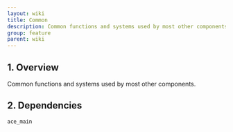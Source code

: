 ```yaml
---
layout: wiki
title: Common
description: Common functions and systems used by most other components.
group: feature
parent: wiki
---
```


## 1. Overview

Common functions and systems used by most other components.

## 2. Dependencies

`ace_main`